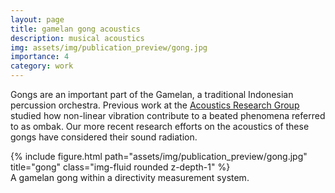 ```yaml
---
layout: page
title: gamelan gong acoustics
description: musical acoustics
img: assets/img/publication_preview/gong.jpg
importance: 4
category: work
---
```



Gongs are an important part of the Gamelan, a traditional Indonesian percussion orchestra. Previous work at the <a href="https://acoustics.byu.edu/overview">Acoustics Research Group </a> studied how non-linear vibration contribute to a beated phenomena referred to as ombak. Our more recent research efforts on the acoustics of these gongs have considered their sound radiation. 

<div class="row">
    <div class = "col-sm">
    </div>
    <div class= "col-sm">
        {% include figure.html path="assets/img/publication_preview/gong.jpg" title="gong" class="img-fluid rounded z-depth-1" %}
    </div>
    <div class = "col-sm">
    </div>
</div>
<div class="caption">
    A gamelan gong within a directivity measurement system.
</div>

